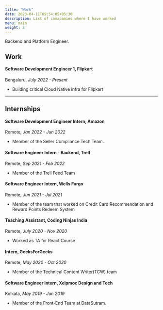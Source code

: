 ```yaml
---
title: "Work"
date: 2023-04-11T09:54:05+05:30
description: List of comapanies where I have worked
menu: main
weight: 2
---
```


Backend and Platform Engineer. 

## Work

#### Software Development Engineer 1, Flipkart
Bengaluru, *July 2022 - Present*
- Building critical Cloud Native infra for Flipkart 

---

## Internships
#### Software Development Engineer Intern, Amazon
Remote, *Jan 2022 - Jun 2022*
- Member of the Seller Compliance Tech Team.

#### Software Engineer Intern - Backend, Trell
Remote, *Sep 2021 - Feb 2022*
- Member of the Trell Feed Team

#### Software Engineer Intern, Wells Fargo
Remote, *Jun 2021 - Jul 2021*
- Member of the team that worked on Credit Card Recommendation and Reward Points Redeem System

#### Teaching Assistant, Coding Ninjas India
Remote, *July 2020 - Nov 2020*
- Worked as TA for React Course

#### Intern, GeeksForGeeks
Remote, *May 2020 - Oct 2020*
- Member of the Technical Content Writer(TCW) team

#### Software Engineer Intern, Xelpmoc Design and Tech
Kolkata, *May 2019 - Jun 2019*
- Member of the Front-End Team at DataSutram.

